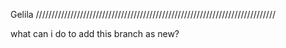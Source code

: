 Gelila
////////////////////////////////////////////////////////////////////////////





what can i do to add this branch as new?
